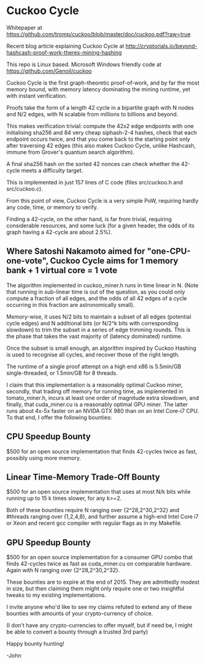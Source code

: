 
Cuckoo Cycle
============
Whitepaper at https://github.com/tromp/cuckoo/blob/master/doc/cuckoo.pdf?raw=true

Recent blog article explaining Cuckoo Cycle at http://cryptorials.io/beyond-hashcash-proof-work-theres-mining-hashing

This repo is Linux based. Microsoft Windows friendly code at https://github.com/Genoil/cuckoo

Cuckoo Cycle is the first graph-theoretic proof-of-work,
and by far the most memory bound, with memory latency
dominating the mining runtime, yet with instant verification.

Proofs take the form of a length 42 cycle in a bipartite graph
with N nodes and N/2 edges, with N scalable from millions to billions and beyond.

This makes verification trivial: compute the 42x2 edge endpoints
with one initialising sha256 and 84 very cheap siphash-2-4 hashes,
check that each endpoint occurs twice, and that you come back to the
starting point only after traversing 42 edges
(this also makes Cuckoo Cycle, unlike Hashcash, immune from Grover's quantum search algorithm).

A final sha256 hash on the sorted 42 nonces can check whether the 42-cycle meets a difficulty target.

This is implemented in just 157 lines of C code (files src/cuckoo.h and src/cuckoo.c).

From this point of view, Cuckoo Cycle is a very simple PoW,
requiring hardly any code, time, or memory to verify.

Finding a 42-cycle, on the other hand, is far from trivial,
requiring considerable resources, and some luck
(for a given header, the odds of its graph having a 42-cycle are about 2.5%).

Where Satoshi Nakamoto aimed for "one-CPU-one-vote", Cuckoo Cycle aims for
1 memory bank + 1 virtual core = 1 vote
--------------

The algorithm implemented in cuckoo_miner.h runs in time linear in N.
(Note that running in sub-linear time is out of the question, as you could
only compute a fraction of all edges, and the odds of all 42 edges of a cycle
occurring in this fraction are astronomically small).

Memory-wise, it uses N/2 bits to maintain a subset of all edges (potential cycle edges)
and N additional bits (or N/2^k bits with corresponding slowdown)
to trim the subset in a series of edge trimming rounds.
This is the phase that takes the vast majority of (latency dominated) runtime.

Once the subset is small enough, an algorithm inspired by Cuckoo Hashing
is used to recognise all cycles, and recover those of the right length.

The runtime of a single proof attempt on a high end x86 is 5.5min/GB single-threaded, or 1.5min/GB for 8 threads.

I claim that this implementation is a reasonably optimal Cuckoo miner,
secondly, that trading off memory for running time, as implemented in tomato_miner.h,
incurs at least one order of magnitude extra slowdown,
and finally, that cuda_miner.cu is a reasonably optimal GPU miner.
The latter runs about 4x-5x faster on an NVIDA GTX 980 than on an Intel Core-i7 CPU. 
To that end, I offer the following bounties:

CPU Speedup Bounty
--------------
$500 for an open source implementation that finds 42-cycles twice as fast, possibly using more memory.

Linear Time-Memory Trade-Off Bounty
--------------
$500 for an open source implementation that uses at most N/k bits while running up to 15 k times slower,
for any k>=2.

Both of these bounties require N ranging over {2^28,2^30,2^32} and #threads ranging over {1,2,4,8},
and further assume a high-end Intel Core i7 or Xeon and recent gcc compiler with regular flags as in my Makefile.

GPU Speedup Bounty
--------------
$500 for an open source implementation for a consumer GPU combo
that finds 42-cycles twice as fast as cuda_miner.cu on comparable hardware.
Again with N ranging over {2^28,2^30,2^32}.

These bounties are to expire at the end of 2015. They are admittedly modest in size, but then
claiming them might only require one or two insightful tweaks to my existing implementations.

I invite anyone who'd like to see my claims refuted to extend any of these bounties
with amounts of your crypto-currency of choice.

(I don't have any crypto-currencies to offer myself, but if need be, I might be able to convert
a bounty through a trusted 3rd party)

Happy bounty hunting!

-John
